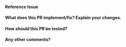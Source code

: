 <!--
Thanks for contributing a pull request to the OpenML python connector! Please ensure you have taken a look at
the contribution guidelines: https://github.com/openml/openml-python/blob/master/CONTRIBUTING.md#Contributing-Pull-Requests

Please make sure that:

* this pull requests is against the `develop` branch
* you updated all docs, this includes the changelog!
* for any new function or class added, please add it to doc/api.rst
    * the list of classes and functions should be alphabetical 
* for any new functionality, consider adding a relevant example
* add unit tests for new functionalities
    * collect files uploaded to test server using _mark_entity_for_removal()
-->

#### Reference Issue
<!-- Example: Fixes #1234 -->


#### What does this PR implement/fix? Explain your changes.


#### How should this PR be tested?


#### Any other comments?

